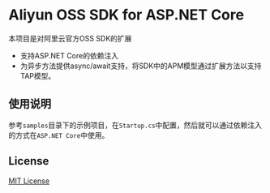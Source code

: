 # Aliyun OSS SDK for ASP.NET Core

本项目是对阿里云官方OSS SDK的扩展

+ 支持ASP.NET Core的依赖注入
+ 为异步方法提供async/await支持，将SDK中的APM模型通过扩展方法以支持TAP模型。

## 使用说明

参考`samples`目录下的示例项目，在`Startup.cs`中配置，然后就可以通过依赖注入的方式在`ASP.NET Core`中使用。

## License

[MIT License](LICENSE)

